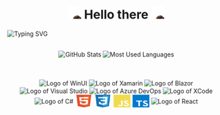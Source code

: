 <h1 align="center">
    <img src="kenobi.gif" width="30px" height="30px" />
    Hello there
    <img src="kenobi.gif" width="30px" height="30px" />
</h1>

![Typing SVG](https://readme-typing-svg.herokuapp.com/?color=58A6FF&size=35&center=true&vCenter=true&width=1000&lines=I'm+Mohammad+Hossein+Rastegarinia;I'm+a+Front-End+(Mobile+and+Web)+Developer;Working+on+.NET+MAUI+and+Blazor+projects;Ask+me+about+Xamarin/MAUI,+UWP/WinUI+and+Blazor;I+Love+Marvel,+DC+and+Star+Wars+movies)

<div align="center">
  <br>
    <img height="190rem" alt="GitHub Stats" src="https://github-readme-stats.vercel.app/api?username=mhrastegari&show_icons=true&theme=github_dark&count_private=true&bg_color=0d1117&hide_border=true"/>
    <img height="190rem" alt="Most Used Languages" src="https://github-readme-stats.vercel.app/api/top-langs/?username=mhrastegari&langs_count=8&count_private=false&layout=compact&theme=github_dark&bg_color=0d1117&hide_border=true"/>
</div>
   
<br>
<br>
  
<div style="display: inline_flex; gap: 10px">
  <p align="center">
      <img align="center" alt="Logo of WinUI" height="25" width="30" title="WinUI" src="https://mhrastegari.github.io/images/winui.png">
      <img align="center" alt="Logo of Xamarin" height="30" width="40" title="Xamarin" src="https://cdn.jsdelivr.net/gh/devicons/devicon/icons/xamarin/xamarin-original.svg">
      <img align="center" alt="Logo of Blazor" height="30" width="30" title="Blazor" src="https://mhrastegari.github.io/images/blazor.png">
      <img align="center" alt="Logo of Visual Studio" height="30" width="30" title="Visual Studio" src="https://mhrastegari.github.io/images/vs.svg">
      <img align="center" alt="Logo of Azure DevOps" height="30" width="30" title="Azure DevOps" src="https://mhrastegari.github.io/images/azuredevops.png">
      <img align="center" alt="Logo of XCode" height="30" width="40" title="XCode" src="https://cdn.jsdelivr.net/gh/devicons/devicon/icons/xcode/xcode-original.svg">
      <img align="center" alt="Logo of C#" height="30" width="40" title="C#" src="https://cdn.jsdelivr.net/gh/devicons/devicon/icons/csharp/csharp-original.svg">
      <img align="center" alt="Logo of HTML5" height="30" width="40" title="HTML5" src="https://raw.githubusercontent.com/devicons/devicon/master/icons/html5/html5-original.svg">
      <img align="center" alt="Logo of CSS3" height="30" width="40" title="CSS3" src="https://raw.githubusercontent.com/devicons/devicon/master/icons/css3/css3-original.svg">
      <img align="center" alt="Logo of JavaScript" height="30" width="40" title="JavaScript" src="https://raw.githubusercontent.com/devicons/devicon/master/icons/javascript/javascript-plain.svg">
      <img align="center" alt="Logo of TypeScript" height="30" width="40" title="TypeScript" src="https://raw.githubusercontent.com/devicons/devicon/master/icons/typescript/typescript-plain.svg">
      <img align="center" alt="Logo of React" height="30" width="40" title="React" src="https://cdn.jsdelivr.net/gh/devicons/devicon/icons/react/react-original.svg">
  </p>
</div>
